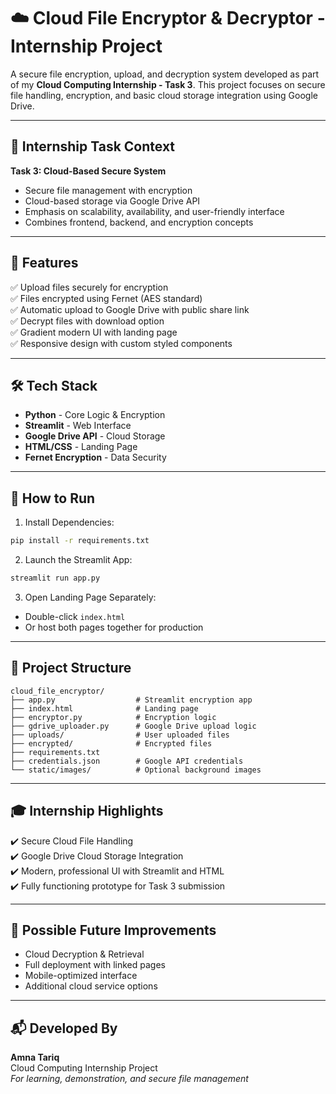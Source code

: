 # ☁️ Cloud File Encryptor & Decryptor - Internship Project

A secure file encryption, upload, and decryption system developed as part of my **Cloud Computing Internship - Task 3**. This project focuses on secure file handling, encryption, and basic cloud storage integration using Google Drive.

---

## 🎯 Internship Task Context

**Task 3: Cloud-Based Secure System**
- Secure file management with encryption
- Cloud-based storage via Google Drive API
- Emphasis on scalability, availability, and user-friendly interface
- Combines frontend, backend, and encryption concepts

---

## 🌟 Features

✅ Upload files securely for encryption  
✅ Files encrypted using Fernet (AES standard)  
✅ Automatic upload to Google Drive with public share link  
✅ Decrypt files with download option  
✅ Gradient modern UI with landing page  
✅ Responsive design with custom styled components  

---

## 🛠️ Tech Stack

- **Python** - Core Logic & Encryption  
- **Streamlit** - Web Interface  
- **Google Drive API** - Cloud Storage  
- **HTML/CSS** - Landing Page  
- **Fernet Encryption** - Data Security  

---

## 🚀 How to Run

1. Install Dependencies:
```bash
pip install -r requirements.txt
```

2. Launch the Streamlit App:
```bash
streamlit run app.py
```

3. Open Landing Page Separately:
- Double-click `index.html`
- Or host both pages together for production

---

## 📁 Project Structure

```
cloud_file_encryptor/
├── app.py                  # Streamlit encryption app
├── index.html              # Landing page
├── encryptor.py            # Encryption logic
├── gdrive_uploader.py      # Google Drive upload logic
├── uploads/                # User uploaded files
├── encrypted/              # Encrypted files
├── requirements.txt
├── credentials.json        # Google API credentials
└── static/images/          # Optional background images
```

---

## 🎓 Internship Highlights

✔️ Secure Cloud File Handling  
✔️ Google Drive Cloud Storage Integration  
✔️ Modern, professional UI with Streamlit and HTML  
✔️ Fully functioning prototype for Task 3 submission  

---

## 🔧 Possible Future Improvements

- Cloud Decryption & Retrieval  
- Full deployment with linked pages  
- Mobile-optimized interface  
- Additional cloud service options  

---

## 📬 Developed By

**Amna Tariq**  
Cloud Computing Internship Project  
*For learning, demonstration, and secure file management*
